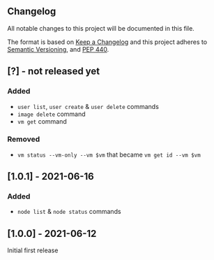 Changelog
---------

All notable changes to this project will be documented in this file.

The format is based on [Keep a Changelog](http://keepachangelog.com/)
and this project adheres to [Semantic Versioning](http://semver.org/),
and [PEP 440](https://www.python.org/dev/peps/pep-0440/).


## [?] - not released yet
### Added
- `user list`, `user create` & `user delete` commands
- `image delete` command
- `vm get` command
### Removed
- `vm status --vm-only --vm $vm` that became `vm get id --vm $vm`

## [1.0.1] - 2021-06-16
### Added
* `node list` & `node status` commands

## [1.0.0] - 2021-06-12
Initial first release
